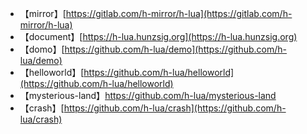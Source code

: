 * 【mirror】[https://gitlab.com/h-mirror/h-lua](https://gitlab.com/h-mirror/h-lua)
* 【document】[https://h-lua.hunzsig.org](https://h-lua.hunzsig.org)
* 【domo】[https://github.com/h-lua/demo](https://github.com/h-lua/demo)
* 【helloworld】[https://github.com/h-lua/helloworld](https://github.com/h-lua/helloworld)
* 【mysterious-land】[https://github.com/h-lua/mysterious-land ](https://github.com/h-lua/mysterious-land )
* 【crash】[https://github.com/h-lua/crash](https://github.com/h-lua/crash)